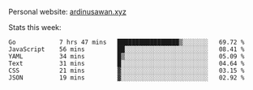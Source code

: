 Personal website: [ardinusawan.xyz](https://ardinusawan.xyz)

Stats this week:
<!--START_SECTION:waka-->

```text
Go            7 hrs 47 mins   █████████████████▒░░░░░░░   69.72 %
JavaScript    56 mins         ██░░░░░░░░░░░░░░░░░░░░░░░   08.41 %
YAML          34 mins         █▒░░░░░░░░░░░░░░░░░░░░░░░   05.09 %
Text          31 mins         █░░░░░░░░░░░░░░░░░░░░░░░░   04.64 %
CSS           21 mins         ▓░░░░░░░░░░░░░░░░░░░░░░░░   03.15 %
JSON          19 mins         ▓░░░░░░░░░░░░░░░░░░░░░░░░   02.92 %
```

<!--END_SECTION:waka-->
